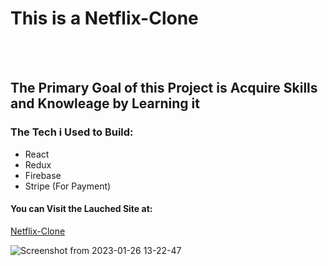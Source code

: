 <h1>This is a Netflix-Clone</h1>

<br></br>
<h2>The Primary Goal of this Project is Acquire Skills and Knowleage by Learning it</h2>
<h3>The Tech i Used to Build:</h3>
<ul>
<li>React</li>
<li>Redux</li>
<li>Firebase</li>
<li>Stripe (For Payment)</li>
</ul>

<h4>You can Visit the Lauched Site at:</h4>

[Netflix-Clone](https://netflix-9f8cd.web.app/)

![Screenshot from 2023-01-26 13-22-47](https://user-images.githubusercontent.com/60399486/214796510-3cd44228-db08-4864-9a5b-1054d59d88ad.png)

